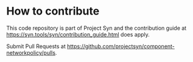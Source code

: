 # How to contribute

This code repository is part of Project Syn and the contribution guide at
https://syn.tools/syn/contribution_guide.html does apply.

Submit Pull Requests at https://github.com/projectsyn/component-networkpolicy/pulls.
